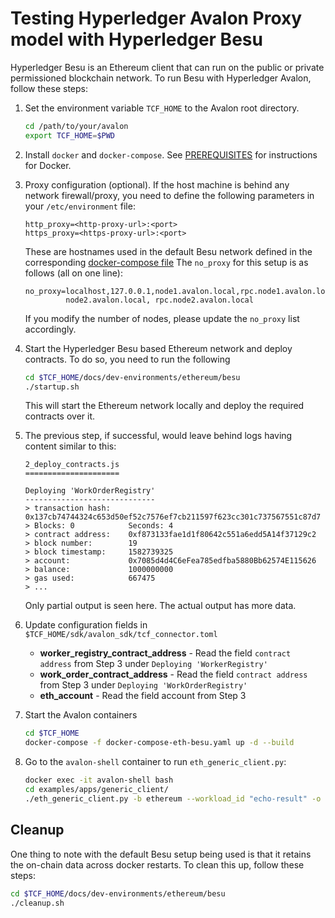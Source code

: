 <!--
Licensed under Creative Commons Attribution 4.0 International License
https://creativecommons.org/licenses/by/4.0/
-->

# Testing Hyperledger Avalon Proxy model with Hyperledger Besu

Hyperledger Besu is an Ethereum client that can run on the public
or private permissioned blockchain network.
To run Besu with Hyperledger Avalon, follow these steps:

1. Set the environment variable ``TCF_HOME`` to the Avalon root directory.
   ```bash
   cd /path/to/your/avalon
   export TCF_HOME=$PWD
   ```

2. Install ``docker`` and ``docker-compose``.
   See [PREREQUISITES](../PREREQUISITES.md#docker) for instructions for Docker.

3. Proxy configuration (optional).
   If the host machine is behind any network firewall/proxy, you need to
   define the following parameters in your `/etc/environment` file:
   ```
   http_proxy=<http-proxy-url>:<port>
   https_proxy=<https-proxy-url>:<port>
   ```

   These are hostnames used in the default Besu network
   defined in the corresponding
   [docker-compose file](dev-environments/ethereum/besu/docker-compose.yaml)
   The `no_proxy` for this setup is as follows (all on one line):

   ```
   no_proxy=localhost,127.0.0.1,node1.avalon.local,rpc.node1.avalon.local,
            node2.avalon.local, rpc.node2.avalon.local
   ```

   If you modify the number of nodes, please update the `no_proxy` list
   accordingly.

4. Start the Hyperledger Besu based Ethereum network and deploy contracts.
   To do so, you need to run the following
   ```bash
   cd $TCF_HOME/docs/dev-environments/ethereum/besu
   ./startup.sh
   ```
   This will start the Ethereum network locally and deploy the required
   contracts over it.

5. The previous step, if successful, would leave behind logs having content
   similar to this:

   ```
   2_deploy_contracts.js
   =====================

   Deploying 'WorkOrderRegistry'
   -----------------------------
   > transaction hash:    0x137cb74744324c653d50ef52c7576ef7cb211597f623cc301c737567551c87d7
   > Blocks: 0            Seconds: 4
   > contract address:    0xf873133fae1d1f80642c551a6edd5A14f37129c2
   > block number:        19
   > block timestamp:     1582739325
   > account:             0x7085d4d4C6eFea785edfba5880Bb62574E115626
   > balance:             1000000000
   > gas used:            667475
   > ...
   ```

   Only partial output is seen here. The actual output has more data.

6. Update configuration fields in
   `$TCF_HOME/sdk/avalon_sdk/tcf_connector.toml`
      - **worker_registry_contract_address** - Read the field
        `contract address` from Step 3 under `Deploying 'WorkerRegistry'`
      - **work_order_contract_address** - Read the field `contract address`
        from Step 3 under `Deploying 'WorkOrderRegistry'`
      - **eth_account** - Read the field account from Step 3

7. Start the Avalon containers
   ```bash
   cd $TCF_HOME
   docker-compose -f docker-compose-eth-besu.yaml up -d --build
   ```

8. Go to the `avalon-shell` container to run `eth_generic_client.py`:
    ```bash
    docker exec -it avalon-shell bash
    cd examples/apps/generic_client/
    ./eth_generic_client.py -b ethereum --workload_id "echo-result" -o --in_data "Hello"
    ```

## Cleanup

One thing to note with the default Besu setup being used is that it retains
the on-chain data across docker restarts. To clean this up,
follow these steps:

```bash
cd $TCF_HOME/docs/dev-environments/ethereum/besu
./cleanup.sh
```
